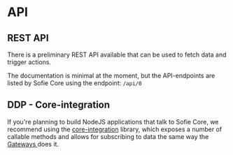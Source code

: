 # API

## REST API

There is a preliminary REST API available that can be used to fetch data and trigger actions.

The documentation is minimal at the moment, but the API-endpoints are listed by Sofie Core using the endpoint: `/api/0`

## DDP - Core-integration

If you're planning to build NodeJS applications that talk to Sofie Core, we recommend using the [core-integration](https://github.com/nrkno/tv-automation-server-core-integration) library, which exposes a number of callable methods and allows for subscribing to data the same way the [Gateways ](user-guide/dictionary.md#gateways)does it.

